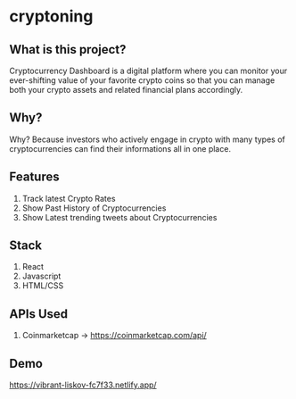 # cryptoning

## What is this project?
Cryptocurrency Dashboard is a digital platform where you can monitor your ever-shifting value of your favorite crypto coins so that you can manage both your crypto assets and related financial plans accordingly.

## Why?
Why? Because investors who actively engage in crypto with many types of cryptocurrencies can find their informations all in one place.

## Features
1. Track latest Crypto Rates  
2. Show Past History of Cryptocurrencies
3. Show Latest trending tweets about Cryptocurrencies

## Stack
1. React
2. Javascript
3. HTML/CSS

## APIs Used
1. Coinmarketcap -> https://coinmarketcap.com/api/

## Demo
https://vibrant-liskov-fc7f33.netlify.app/

